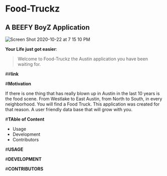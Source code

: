 # Food-Truckz
## A BEEFY BoyZ Application
![Screen Shot 2020-10-22 at 7 15 10 PM](https://user-images.githubusercontent.com/60681276/97395198-643e9380-18b2-11eb-97d8-44cadbedf35f.png)

**Your Life just got easier**:
> Welcome to Food-Truckz 
>the Austin application you have been waiting for.

##**link**

#**Motivation**

If there is one thing that has really blown up in Austin in the last 10 years is the food scene. From Westlake to East Austin, from North to South, in every neighborhood. You will find a Food Truck. This application was created for that reason. A user friendly data base that will grow with you.  

#**TAble of Content**

* Usage
* Development
* Contributors


#**USAGE**




#**DEVELOPMENT**




#**CONTRIBUTORS**





